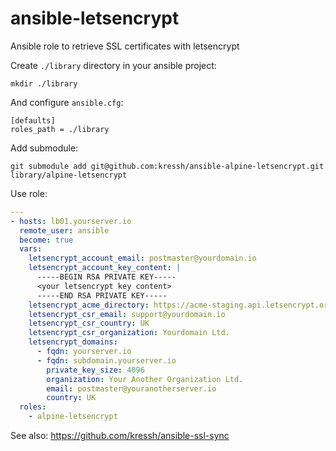 # ansible-letsencrypt
Ansible role to retrieve SSL certificates with letsencrypt

Create `./library` directory in your ansible project:

```
mkdir ./library
```

And configure `ansible.cfg`:

```
[defaults]
roles_path = ./library
```

Add submodule:

```
git submodule add git@github.com:kressh/ansible-alpine-letsencrypt.git library/alpine-letsencrypt
```

Use role:

```yaml
---
- hosts: lb01.yourserver.io
  remote_user: ansible
  become: true
  vars:
    letsencrypt_account_email: postmaster@yourdomain.io
    letsencrypt_account_key_content: |
      -----BEGIN RSA PRIVATE KEY-----
      <your letsencrypt key content>
      -----END RSA PRIVATE KEY-----
    letsencrypt_acme_directory: https://acme-staging.api.letsencrypt.org/directory # Use https://acme-v01.api.letsencrypt.org/directory in production
    letsencrypt_csr_email: support@yourdomain.io
    letsencrypt_csr_country: UK
    letsencrypt_csr_organization: Yourdomain Ltd.
    letsencrypt_domains:
      - fqdn: yourserver.io
      - fqdn: subdomain.yourserver.io
        private_key_size: 4096
        organization: Your Another Organization Ltd.
        email: postmaster@youranotherserver.io
        country: UK
  roles:
    - alpine-letsencrypt
```

See also: https://github.com/kressh/ansible-ssl-sync
